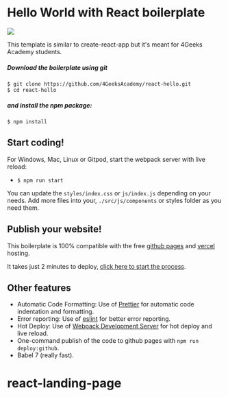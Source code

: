 # Hello World with React boilerplate
<p>
  <a href="https://gitpod.io#https://github.com/4GeeksAcademy/react-hello.git"><img src="https://raw.githubusercontent.com/4GeeksAcademy/react-hello/master/open-in-gitpod.svg?sanitize=true" />
  </a>
</p>

This template is similar to create-react-app but it's meant for 4Geeks Academy students.

##### Download the boilerplate using git

```
$ git clone https://github.com/4GeeksAcademy/react-hello.git
$ cd react-hello
```

##### and install the npm package:
```
$ npm install
```

## Start coding!

For Windows, Mac, Linux or Gitpod, start the webpack server with live reload:
- `$ npm run start`

You can update the `styles/index.css` or `js/index.js` depending on your needs.
Add more files into your, `./src/js/components` or styles folder as you need them.

## Publish your website!

This boilerplate is 100% compatible with the free [github pages](https://pages.github.com/) and [vercel](https://vercel.com/) hosting.

It takes just 2 minutes to deploy, [click here to start the process](https://github.com/4GeeksAcademy/react-hello/blob/master/docs/DEPLOY.md).

## Other features

- Automatic Code Formatting: Use of [Prettier](https://prettier.io/) for automatic code indentation and formatting.
- Error reporting: Use of [eslint](https://eslint.org/) for better error reporting.
- Hot Deploy: Use of [Webpack Development Server](https://webpack.js.org/configuration/dev-server/) for hot deploy and live reload.
- One-command publish of the code to github pages with `npm run deploy:github`.
- Babel 7 (really fast).
# react-landing-page
